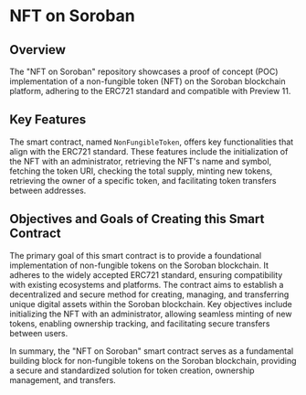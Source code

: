 # NFT on Soroban

## Overview

The "NFT on Soroban" repository showcases a proof of concept (POC) implementation of a non-fungible token (NFT) on the Soroban blockchain platform, adhering to the ERC721 standard and compatible with Preview 11.

## Key Features

The smart contract, named `NonFungibleToken`, offers key functionalities that align with the ERC721 standard. These features include the initialization of the NFT with an administrator, retrieving the NFT's name and symbol, fetching the token URI, checking the total supply, minting new tokens, retrieving the owner of a specific token, and facilitating token transfers between addresses.

## Objectives and Goals of Creating this Smart Contract

The primary goal of this smart contract is to provide a foundational implementation of non-fungible tokens on the Soroban blockchain. It adheres to the widely accepted ERC721 standard, ensuring compatibility with existing ecosystems and platforms. The contract aims to establish a decentralized and secure method for creating, managing, and transferring unique digital assets within the Soroban blockchain. Key objectives include initializing the NFT with an administrator, allowing seamless minting of new tokens, enabling ownership tracking, and facilitating secure transfers between users.

In summary, the "NFT on Soroban" smart contract serves as a fundamental building block for non-fungible tokens on the Soroban blockchain, providing a secure and standardized solution for token creation, ownership management, and transfers.